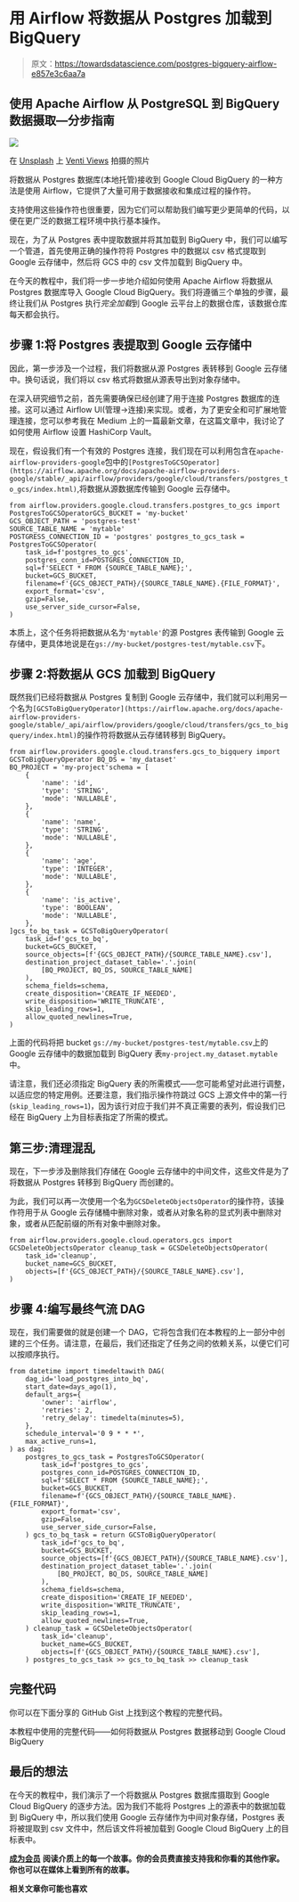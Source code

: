 # 用 Airflow 将数据从 Postgres 加载到 BigQuery

> 原文：<https://towardsdatascience.com/postgres-bigquery-airflow-e857e3c6aa7a>

## 使用 Apache Airflow 从 PostgreSQL 到 BigQuery 数据摄取—分步指南

![](img/d92c07bf30e309672adcc74eda6bff10.png)

在 [Unsplash](https://unsplash.com/s/photos/transfer?utm_source=unsplash&utm_medium=referral&utm_content=creditCopyText) 上 [Venti Views](https://unsplash.com/es/@ventiviews?utm_source=unsplash&utm_medium=referral&utm_content=creditCopyText) 拍摄的照片

将数据从 Postgres 数据库(本地托管)接收到 Google Cloud BigQuery 的一种方法是使用 Airflow，它提供了大量可用于数据接收和集成过程的操作符。

支持使用这些操作符也很重要，因为它们可以帮助我们编写更少更简单的代码，以便在更广泛的数据工程环境中执行基本操作。

现在，为了从 Postgres 表中提取数据并将其加载到 BigQuery 中，我们可以编写一个管道，首先使用正确的操作符将 Postgres 中的数据以 csv 格式提取到 Google 云存储中，然后将 GCS 中的 csv 文件加载到 BigQuery 中。

在今天的教程中，我们将一步一步地介绍如何使用 Apache Airflow 将数据从 Postgres 数据库导入 Google Cloud BigQuery。我们将遵循三个单独的步骤，最终让我们从 Postgres 执行*完全加载*到 Google 云平台上的数据仓库，该数据仓库每天都会执行。

## 步骤 1:将 Postgres 表提取到 Google 云存储中

因此，第一步涉及一个过程，我们将数据从源 Postgres 表转移到 Google 云存储中。换句话说，我们将以 csv 格式将数据从源表导出到对象存储中。

在深入研究细节之前，首先需要确保已经创建了用于连接 Postgres 数据库的连接。这可以通过 Airflow UI(管理->连接)来实现。或者，为了更安全和可扩展地管理连接，您可以参考我在 Medium 上的一篇最新文章，在这篇文章中，我讨论了如何使用 Airflow 设置 HashiCorp Vault。

[](/hashicorp-vault-airflow-cfdddab31ea)  

现在，假设我们有一个有效的 Postgres 连接，我们现在可以利用包含在`apache-airflow-providers-google`包中的`[PostgresToGCSOperator](https://airflow.apache.org/docs/apache-airflow-providers-google/stable/_api/airflow/providers/google/cloud/transfers/postgres_to_gcs/index.html)`,将数据从源数据库传输到 Google 云存储中。

```
from airflow.providers.google.cloud.transfers.postgres_to_gcs import PostgresToGCSOperatorGCS_BUCKET = 'my-bucket'
GCS_OBJECT_PATH = 'postgres-test'
SOURCE_TABLE_NAME = 'mytable'
POSTGRESS_CONNECTION_ID = 'postgres' postgres_to_gcs_task = PostgresToGCSOperator(
    task_id=f'postgres_to_gcs',
    postgres_conn_id=POSTGRES_CONNECTION_ID,
    sql=f'SELECT * FROM {SOURCE_TABLE_NAME};',
    bucket=GCS_BUCKET,
    filename=f'{GCS_OBJECT_PATH}/{SOURCE_TABLE_NAME}.{FILE_FORMAT}',
    export_format='csv',
    gzip=False,
    use_server_side_cursor=False,
)
```

本质上，这个任务将把数据从名为`'mytable'`的源 Postgres 表传输到 Google 云存储中，更具体地说是在`gs://my-bucket/postgres-test/mytable.csv`下。

## 步骤 2:将数据从 GCS 加载到 BigQuery

既然我们已经将数据从 Postgres 复制到 Google 云存储中，我们就可以利用另一个名为`[GCSToBigQueryOperator](https://airflow.apache.org/docs/apache-airflow-providers-google/stable/_api/airflow/providers/google/cloud/transfers/gcs_to_bigquery/index.html)`的操作符将数据从云存储转移到 BigQuery。

```
from airflow.providers.google.cloud.transfers.gcs_to_bigquery import GCSToBigQueryOperator BQ_DS = 'my_dataset'
BQ_PROJECT = 'my-project'schema = [
    {
        'name': 'id',
        'type': 'STRING',
        'mode': 'NULLABLE',
    },
    {
        'name': 'name',
        'type': 'STRING',
        'mode': 'NULLABLE',
    },
    {
        'name': 'age',
        'type': 'INTEGER',
        'mode': 'NULLABLE',
    },
    {
        'name': 'is_active',
        'type': 'BOOLEAN',
        'mode': 'NULLABLE',
    },
]gcs_to_bq_task = GCSToBigQueryOperator(
    task_id=f'gcs_to_bq',
    bucket=GCS_BUCKET,
    source_objects=[f'{GCS_OBJECT_PATH}/{SOURCE_TABLE_NAME}.csv'],
    destination_project_dataset_table='.'.join(
        [BQ_PROJECT, BQ_DS, SOURCE_TABLE_NAME]
    ),
    schema_fields=schema,
    create_disposition='CREATE_IF_NEEDED',
    write_disposition='WRITE_TRUNCATE',
    skip_leading_rows=1,
    allow_quoted_newlines=True,
)
```

上面的代码将把 bucket `gs://my-bucket/postgres-test/mytable.csv`上的 Google 云存储中的数据加载到 BigQuery 表`my-project.my_dataset.mytable`中。

请注意，我们还必须指定 BigQuery 表的所需模式——您可能希望对此进行调整，以适应您的特定用例。还要注意，我们指示操作符跳过 GCS 上源文件中的第一行(`skip_leading_rows=1`)，因为该行对应于我们并不真正需要的表列，假设我们已经在 BigQuery 上为目标表指定了所需的模式。

## 第三步:清理混乱

现在，下一步涉及删除我们存储在 Google 云存储中的中间文件，这些文件是为了将数据从 Postgres 转移到 BigQuery 而创建的。

为此，我们可以再一次使用一个名为`GCSDeleteObjectsOperator`的操作符，该操作符用于从 Google 云存储桶中删除对象，或者从对象名称的显式列表中删除对象，或者从匹配前缀的所有对象中删除对象。

```
from airflow.providers.google.cloud.operators.gcs import GCSDeleteObjectsOperator cleanup_task = GCSDeleteObjectsOperator(
    task_id='cleanup',
    bucket_name=GCS_BUCKET,
    objects=[f'{GCS_OBJECT_PATH}/{SOURCE_TABLE_NAME}.csv'],
)
```

## 步骤 4:编写最终气流 DAG

现在，我们需要做的就是创建一个 DAG，它将包含我们在本教程的上一部分中创建的三个任务。请注意，在最后，我们还指定了任务之间的依赖关系，以便它们可以按顺序执行。

```
from datetime import timedeltawith DAG(
    dag_id='load_postgres_into_bq',
    start_date=days_ago(1),
    default_args={
        'owner': 'airflow',
        'retries': 2,
        'retry_delay': timedelta(minutes=5),
    },
    schedule_interval='0 9 * * *',
    max_active_runs=1,
) as dag:
    postgres_to_gcs_task = PostgresToGCSOperator(
        task_id=f'postgres_to_gcs',
        postgres_conn_id=POSTGRES_CONNECTION_ID,
        sql=f'SELECT * FROM {SOURCE_TABLE_NAME};',
        bucket=GCS_BUCKET,
        filename=f'{GCS_OBJECT_PATH}/{SOURCE_TABLE_NAME}.{FILE_FORMAT}',
        export_format='csv',
        gzip=False,
        use_server_side_cursor=False,
    ) gcs_to_bq_task = return GCSToBigQueryOperator(
        task_id=f'gcs_to_bq',
        bucket=GCS_BUCKET,
        source_objects=[f'{GCS_OBJECT_PATH}/{SOURCE_TABLE_NAME}.csv'],
        destination_project_dataset_table='.'.join(
            [BQ_PROJECT, BQ_DS, SOURCE_TABLE_NAME]
        ),
        schema_fields=schema,
        create_disposition='CREATE_IF_NEEDED',
        write_disposition='WRITE_TRUNCATE',
        skip_leading_rows=1,
        allow_quoted_newlines=True,
    ) cleanup_task = GCSDeleteObjectsOperator(
        task_id='cleanup',
        bucket_name=GCS_BUCKET,
        objects=[f'{GCS_OBJECT_PATH}/{SOURCE_TABLE_NAME}.csv'],
    ) postgres_to_gcs_task >> gcs_to_bq_task >> cleanup_task
```

## 完整代码

你可以在下面分享的 GitHub Gist 上找到这个教程的完整代码。

本教程中使用的完整代码——如何将数据从 Postgres 数据移动到 Google Cloud BigQuery

## 最后的想法

在今天的教程中，我们演示了一个将数据从 Postgres 数据库摄取到 Google Cloud BigQuery 的逐步方法。因为我们不能将 Postgres 上的源表中的数据加载到 BigQuery 中，所以我们使用 Google 云存储作为中间对象存储，Postgres 表将被提取到 csv 文件中，然后该文件将被加载到 Google Cloud BigQuery 上的目标表中。

[**成为会员**](https://gmyrianthous.medium.com/membership) **阅读介质上的每一个故事。你的会员费直接支持我和你看的其他作家。你也可以在媒体上看到所有的故事。**

[](https://gmyrianthous.medium.com/membership)  

**相关文章你可能也喜欢**

[](/airflow-dags-decorators-b5dc03c76f07)  [](/run-airflow-docker-1b83a57616fb)  [](/hashicorp-vault-airflow-cfdddab31ea) 